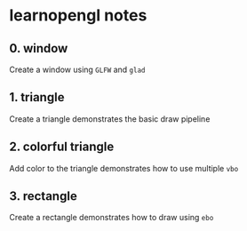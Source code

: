 # learnopengl notes

## 0. window

Create a window using `GLFW` and `glad`

## 1. triangle

Create a triangle demonstrates the basic draw pipeline

## 2. colorful triangle

Add color to the triangle demonstrates how to use multiple `vbo`

## 3. rectangle

Create a rectangle demonstrates how to draw using `ebo`
